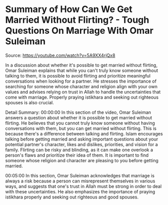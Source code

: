 # Summary of How Can We Get Married Without Flirting? - Tough Questions On Marriage With Omar Suleiman

Source: https://youtube.com/watch?v=5A9XX4rjQx8

In a discussion about whether it's possible to get married without flirting, Omar Suleiman explains that while you can't truly know someone without talking to them, it is possible to avoid flirting and prioritize meaningful conversations when looking for a partner. He stresses the importance of searching for someone whose character and religion align with your own values and advises relying on trust in Allah to handle the uncertainties that come with marriage. Properly praying istikhara and seeking out righteous spouses is also crucial.

Detail Summary: 
00:00:00
In this section of the video, Omar Suleiman answers a question about whether it is possible to get married without flirting. He believes that you cannot truly know someone without having conversations with them, but you can get married without flirting. This is because there's a difference between talking and flirting. Islam encourages talking before getting married and asking important questions about your potential partner's character, likes and dislikes, priorities, and vision for a family. Flirting can be risky and blinding, as it can make one overlook a person's flaws and prioritize their idea of them. It is important to find someone whose religion and character are pleasing to you before getting married.

00:05:00
In this section, Omar Suleiman acknowledges that marriage is always a risk because a person can misrepresent themselves in various ways, and suggests that one's trust in Allah must be strong in order to deal with these uncertainties. He also emphasizes the importance of praying istikhara properly and seeking out righteous and good spouses.

